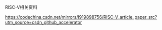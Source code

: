 RISC-V相关资料

https://codechina.csdn.net/mirrors/l919898756/RISC-V_article_paper_src?utm_source=csdn_github_accelerator